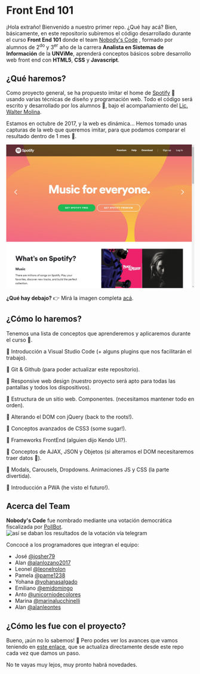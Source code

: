 Front End 101
============
¡Hola extraño! Bienvenido a nuestro primer repo. ¿Qué hay acá? Bien, básicamente, en este repositorio subiremos el código desarrollado durante el curso **Front End 101** donde el team [Nobody's Code](https://github.com/orgs/UNViMe/teams/nobody-s-code/members) , formado por alumnos de 2<sup>do</sup> y 3<sup>er</sup> año de la carrera **Analista en Sistemas de Información** de la **UNViMe**, aprenderá conceptos básicos sobre desarrollo web front end con **HTML5**,  **CSS** y **Javascript**.

¿Qué haremos?
-------------
Como proyecto general, se ha propuesto imitar el home de [Spotify](spotify.com) :musical_note: usando varias técnicas de diseño y programación web. Todo el código será escrito y desarrollado por los alumnos :muscle:, bajo el acompañamiento del [Lic. Walter Molina](https://github.com/waltermolina).

Estamos en octubre de 2017, y la web es dinámica... Hemos tomado unas capturas de la web que queremos imitar, para que podamos comparar el resultado dentro de 1 mes :calendar:.

![así se ve la web de Spotify](https://raw.githubusercontent.com/UNViMe/FrontEnd-101/master/Spotify20171018/spotify1PC.jpg)

**¿Qué hay debajo?** :point_right: Mirá la imagen completa [acá](https://raw.githubusercontent.com/UNViMe/FrontEnd-101/master/Spotify20171018/SpotifyPC-100.jpg).

¿Cómo lo haremos?
-------------
Tenemos una lista de conceptos que aprenderemos y aplicaremos durante el curso :page_with_curl:.

:black_square_button: Introducción a Visual Studio Code (+ alguns plugins que nos facilitarán el trabajo).

:black_square_button: Git & Github (para poder actualizar este repositorio).

:black_square_button: Responsive web design (nuestro proyecto será apto para todas las pantallas y todos los dispositivos).

:black_square_button: Estructura de un sitio web. Componentes. (necesitamos mantener todo en orden).

:black_square_button: Alterando el DOM con jQuery (back to the roots!).

:black_square_button: Conceptos avanzados de CSS3 (some sugar!).

:black_square_button: Frameworks FrontEnd (alguien dijo Kendo UI?).

:black_square_button: Conceptos de AJAX, JSON y Objetos (si alteramos el DOM necesitaremos traer datos :information_desk_person:).

:black_square_button: Modals, Carousels, Dropdowns. Animaciones JS y CSS (la parte divertida).

:black_square_button: Introducción a PWA (he visto el futuro!).

Acerca del Team
---------------

**Nobody's Code** fue nombrado mediante una votación democrática fiscalizada por [PollBot](https://storebot.me/bot/v0te_bot).
![así se daban los resultados de la votación vía telegram](https://i.imgur.com/zku2pkg.jpg)

Concocé a los programadores que integran el equipo:
 - José [@josher79](https://github.com/Josher79) 
 - Alan [@alanlozano2017](https://github.com/alanlozano2017) 
 - Leonel [@leonelrolon](https://github.com/leonelrolon) 
 - Pamela	[@pame1238](https://github.com/pame1238)
 - Yohana [@yohanasalgado](https://github.com/yohanasalgado) 
 - Emiliano [@emidomingo](https://github.com/emidomingo)
 - Anto [@unicorniodecolores](https://github.com/unicorniodecolores)
 - Marina [@marinalucchinelli](https://github.com/marinalucchinelli)
 - Alan [@alanleontes](https://github.com/alanleontes)

¿Cómo les fue con el proyecto?
------------------------------
Bueno, ¡aún no lo sabemos! :see_no_evil: Pero podes ver los avances que vamos teniendo en [este enlace](https://unvime.github.io/FrontEnd-101/), que se actualiza directamente desde este repo cada vez que damos un paso.

No te vayas muy lejos, muy pronto habrá novedades.
